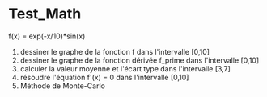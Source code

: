 # Test_Math


f(x) = exp(-x/10)*sin(x)

1) dessiner le graphe de la fonction f dans l'intervalle [0,10] 
2) dessiner le graphe de la fonction dérivée f_prime dans l'intervalle [0,10] 
3) calculer la valeur moyenne et l'écart type dans l'intervalle [3,7] 
4) résoudre l'équation f'(x) = 0 dans l'intervalle [0,10]
5) Méthode de Monte-Carlo
